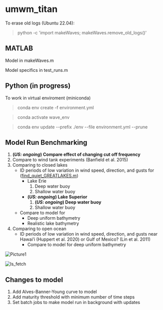 # umwm_titan

To erase old logs (Ubuntu 22.04):
> python -c 'import makeWaves; makeWaves.remove_old_logs()'

## MATLAB
Model in makeWaves.m

Model specifics in test_runs.m

## Python (in progress)
To work in virtual enviroment (miniconda)
> conda env create -f environment.yml

> conda activate wave_env

> conda env update --prefix ./env --file environment.yml  --prune

## Model Run Benchmarking

1. **(_US: ongoing_) Compare effect of changing cut off frequency** 
2. Compare to wind tank experiments (Banfield et al. 2015)
3. Comparing to closed lakes
   - ID periods of low variation in wind speed, direction, and gusts for (<ins>find_quiet_GREATLAKES.m</ins>)
     - Lake Erie
       1. Deep water buoy
       2. Shallow water buoy
     - **(_US: ongoing_)  Lake Superior** 
       1. **(_US: ongoing_) Deep water buoy**
       2. Shallow water buoy
   - Compare to model for
     - Deep uniform bathymetry
     - Realistic lake bathymetry
4. Comparing to open ocean
   - ID periods of low variation in wind speed, direction, and gusts near Hawai’i (Huppert et al. 2020) or Gulf of Mexico? (Lin et al. 2011)
     - Compare to model for deep uniform bathymetry



![Picture1](https://github.com/Cornell-MIT/umwm_titan/assets/24469269/d3ab52df-0260-4a08-a9b3-866d85b00e2b)

  ![ls_fetch](https://github.com/Cornell-MIT/umwm_titan/assets/24469269/f64b8d6c-16b9-465f-981e-3c8428b7cbea)








## Changes to model

1. Add Alves-Banner-Young curve to model
2. Add maturity threshold with minimum number of time steps
3. Set batch jobs to make model run in background with updates
